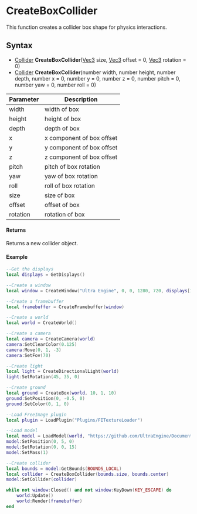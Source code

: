 # CreateBoxCollider

This function creates a collider box shape for physics interactions.

## Syntax

- [Collider](Collider.md) **CreateBoxCollider**([Vec3](Vec3.md) size, [Vec3](Vec3.md) offset = 0, [Vec3](Vec3.md) rotation = 0)
- [Collider](Collider.md) **CreateBoxCollider**(number width, number height, number depth, number x = 0, number y = 0, number z = 0, number pitch = 0, number yaw = 0, number roll = 0)

| Parameter | Description |
|---|----|
|width|width of box|
|height|height of box|
|depth|depth of box|
|x|x component of box offset|
|y|y component of box offset|
|z|z component of box offset|
|pitch|pitch of box rotation|
|yaw|yaw of box rotation|
|roll|roll of box rotation|
|size|size of box|
|offset|offset of box|
|rotation|rotation of box|

#### Returns

Returns a new collider object.

#### Example

```lua
--Get the displays 
local displays = GetDisplays()

--Create a window
local window = CreateWindow("Ultra Engine", 0, 0, 1280, 720, displays[1], WINDOW_CENTER | WINDOW_TITLEBAR)

--Create a framebuffer
local framebuffer = CreateFramebuffer(window)

--Create a world
local world = CreateWorld()

--Create a camera
local camera = CreateCamera(world)
camera:SetClearColor(0.125)
camera:Move(0, 1, -3)
camera:SetFov(70)

--Create light
local light = CreateDirectionalLight(world)
light:SetRotation(45, 35, 0)

--Create ground
local ground = CreateBox(world, 10, 1, 10)
ground:SetPosition(0, -0.5, 0)
ground:SetColor(0, 1, 0)

--Load FreeImage plugin
local plugin = LoadPlugin("Plugins/FITextureLoader")

--Load model
local model = LoadModel(world, "https://github.com/UltraEngine/Documentation/raw/master/Assets/Models/Containers/crate01.glb")
model:SetPosition(0, 5, 0)
model:SetRotation(0, 0, 15)
model:SetMass(1)

--Create collider
local bounds = model:GetBounds(BOUNDS_LOCAL)
local collider = CreateBoxCollider(bounds.size, bounds.center)
model:SetCollider(collider)

while not window:Closed() and not window:KeyDown(KEY_ESCAPE) do
    world:Update()
    world:Render(framebuffer)
end
```
